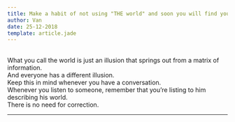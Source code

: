 ```yaml
---
title: Make a habit of not using "THE world" and soon you will find yourself understand this game more.
author: Van
date: 25-12-2018
template: article.jade
---
```


<br> What you call the world is just an illusion that springs out from a matrix of information. <br> And everyone has a different illusion. 
<br> Keep this in mind whenever you have a conversation. <br> Whenever you listen to someone, remember that you’re listing to him describing his world. <br> There is no need for correction. 


---








